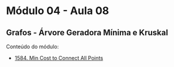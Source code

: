 # Módulo 04 - Aula 08
## Grafos - Árvore Geradora Mínima e Kruskal

Conteúdo do módulo:
- [1584. Min Cost to Connect All Points](https://leetcode.com/problems/min-cost-to-connect-all-points/solutions/6284118/prim-and-kruskal-by-fernamn-mhk9/)